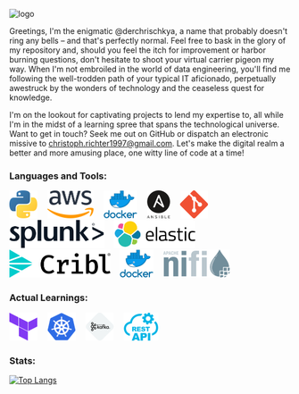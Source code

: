 ![logo](https://github.com/derchrischkya/derchrischkya/assets/134616753/ad1d14d4-1080-42c4-b750-9ec20c45453d)

Greetings, I'm the enigmatic @derchrischkya, a name that probably doesn't ring any bells – and that's perfectly normal. Feel free to bask in the glory of my repository and, should you feel the itch for improvement or harbor burning questions, don't hesitate to shoot your virtual carrier pigeon my way. When I'm not embroiled in the world of data engineering, you'll find me following the well-trodden path of your typical IT aficionado, perpetually awestruck by the wonders of technology and the ceaseless quest for knowledge.

I'm on the lookout for captivating projects to lend my expertise to, all while I'm in the midst of a learning spree that spans the technological universe. Want to get in touch? Seek me out on GitHub or dispatch an electronic missive to christoph.richter1997@gmail.com. Let's make the digital realm a better and more amusing place, one witty line of code at a time!

### Languages and Tools:
<div>
<img src=".logo/python.png" height=50 style="margin-right: 1em;"/>
<img src=".logo/aws.png" height=50 style="margin-right: 1em;"/>
<img src=".logo/docker.png" height=50 style="margin-right: 1em;"/>
<img src=".logo/ansible.png" height=50 style="margin-right: 1em;" />
<img src=".logo/git.png" height=50 style="margin-right: 1em;"/>
<img src=".logo/splunk.png" height=50 style="margin-right: 1em;"/>
<img src=".logo/elastic.png" height=50 style="margin-right: 1em;">
<img src=".logo/cribl.png" height=50 style="margin-right: 1em;"/>
<img src=".logo/docker.png" height=50 style="margin-right: 1em;"/>
<img src=".logo/nifi.png" height=50 style="margin-right: 1em;">
</div>
<!---
derchrischkya/derchrischkya is a ✨ special ✨ repository because its `README.md` (this file) appears on your GitHub profile.
You can click the Preview link to take a look at your changes.
--->

### Actual Learnings:
<div>
<img src=".logo/terraform.png" height=50 style="margin-right: 1em">
<img src=".logo/k8s.png" height=50 style="margin-right: 1em;"/>
<img src=".logo/kafka.png" height=50 style="margin-right: 1em;"/>
<img src=".logo/rest.png" height=50 style="margin-right: 1em;"/>
</div>

### Stats:
[![Top Langs](https://github-readme-stats.vercel.app/api/top-langs/?username=your-github-username&layout=compact&theme=vision-friendly-dark)](https://github.com/anuraghazra/github-readme-stats)